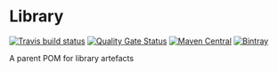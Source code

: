 # Library

[![Travis build status](https://travis-ci.org/iteratoruk/iterator-library.svg?branch=master)](https://travis-ci.org/iteratoruk/iterator-library)
[![Quality Gate Status](https://sonarcloud.io/api/project_badges/measure?project=iteratoruk_iterator-library&metric=alert_status)](https://sonarcloud.io/dashboard?id=iteratoruk_iterator-library)
[![Maven Central](https://maven-badges.herokuapp.com/maven-central/uk.co.iterator/iterator-library/badge.svg)](https://maven-badges.herokuapp.com/maven-central/uk.co.iterator/iterator-library)
[![Bintray](https://api.bintray.com/packages/iteratoruk/maven/iterator-library/images/download.svg) ](https://bintray.com/iteratoruk/maven/iterator-library/_latestVersion)

A parent POM for library artefacts
